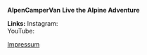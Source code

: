 **AlpenCamperVan** 
**Live the Alpine Adventure**  

**Links:** 
Instagram:  
YouTube:  

















[Impressum](https://github.com/AlpenCamperVan/Impressum/blob/ddd12371e0c7b746bc0f972adae0ec83bf05c3cb/Impressum.md)
